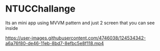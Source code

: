# NTUCChallange

Its an mini app using MVVM pattern and just 2 screen that you can see inside


https://user-images.githubusercontent.com/4746038/124534342-a6a76f80-de46-11eb-8bd7-8efbc5e8f118.mp4




